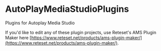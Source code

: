 # AutoPlayMediaStudioPlugins
Plugins for Autoplay Media Studio

If you'd like to edit any of these plugin projects, use Reteset's AMS Plugin Maker here [https://www.reteset.net/products/ams-plugin-maker/](https://www.reteset.net/products/ams-plugin-maker/).
